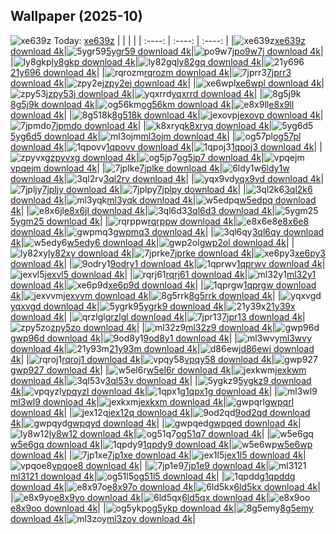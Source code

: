 ## Wallpaper (2025-10)
![xe639z](https://w.wallhaven.cc/full/xe/wallhaven-xe639z.jpg) Today: [xe639z](https://th.wallhaven.cc/small/xe/xe639z.jpg)
|      |      |      |
| :----: | :----: | :----: |
|![xe639z](https://th.wallhaven.cc/small/xe/xe639z.jpg)[xe639z download 4k](https://wallhaven.cc/w/xe639z)|![5ygr59](https://th.wallhaven.cc/small/5y/5ygr59.jpg)[5ygr59 download 4k](https://wallhaven.cc/w/5ygr59)|![po9w7j](https://th.wallhaven.cc/small/po/po9w7j.jpg)[po9w7j download 4k](https://wallhaven.cc/w/po9w7j)|
|![ly8gkp](https://th.wallhaven.cc/small/ly/ly8gkp.jpg)[ly8gkp download 4k](https://wallhaven.cc/w/ly8gkp)|![ly82gq](https://th.wallhaven.cc/small/ly/ly82gq.jpg)[ly82gq download 4k](https://wallhaven.cc/w/ly82gq)|![21y696](https://th.wallhaven.cc/small/21/21y696.jpg)[21y696 download 4k](https://wallhaven.cc/w/21y696)|
|![rqrozm](https://th.wallhaven.cc/small/rq/rqrozm.jpg)[rqrozm download 4k](https://wallhaven.cc/w/rqrozm)|![7jprr3](https://th.wallhaven.cc/small/7j/7jprr3.jpg)[7jprr3 download 4k](https://wallhaven.cc/w/7jprr3)|![zpy2ej](https://th.wallhaven.cc/small/zp/zpy2ej.jpg)[zpy2ej download 4k](https://wallhaven.cc/w/zpy2ej)|
|![xe6wpl](https://th.wallhaven.cc/small/xe/xe6wpl.jpg)[xe6wpl download 4k](https://wallhaven.cc/w/xe6wpl)|![zpy53j](https://th.wallhaven.cc/small/zp/zpy53j.jpg)[zpy53j download 4k](https://wallhaven.cc/w/zpy53j)|![yqxrrd](https://th.wallhaven.cc/small/yq/yqxrrd.jpg)[yqxrrd download 4k](https://wallhaven.cc/w/yqxrrd)|
|![8g5j9k](https://th.wallhaven.cc/small/8g/8g5j9k.jpg)[8g5j9k download 4k](https://wallhaven.cc/w/8g5j9k)|![og56km](https://th.wallhaven.cc/small/og/og56km.jpg)[og56km download 4k](https://wallhaven.cc/w/og56km)|![e8x9ll](https://th.wallhaven.cc/small/e8/e8x9ll.jpg)[e8x9ll download 4k](https://wallhaven.cc/w/e8x9ll)|
|![8g518k](https://th.wallhaven.cc/small/8g/8g518k.jpg)[8g518k download 4k](https://wallhaven.cc/w/8g518k)|![jexovp](https://th.wallhaven.cc/small/je/jexovp.jpg)[jexovp download 4k](https://wallhaven.cc/w/jexovp)|![7jpmdo](https://th.wallhaven.cc/small/7j/7jpmdo.jpg)[7jpmdo download 4k](https://wallhaven.cc/w/7jpmdo)|
|![k8xryq](https://th.wallhaven.cc/small/k8/k8xryq.jpg)[k8xryq download 4k](https://wallhaven.cc/w/k8xryq)|![5yg6d5](https://th.wallhaven.cc/small/5y/5yg6d5.jpg)[5yg6d5 download 4k](https://wallhaven.cc/w/5yg6d5)|![ml3ojm](https://th.wallhaven.cc/small/ml/ml3ojm.jpg)[ml3ojm download 4k](https://wallhaven.cc/w/ml3ojm)|
|![og57pl](https://th.wallhaven.cc/small/og/og57pl.jpg)[og57pl download 4k](https://wallhaven.cc/w/og57pl)|![1qpovv](https://th.wallhaven.cc/small/1q/1qpovv.jpg)[1qpovv download 4k](https://wallhaven.cc/w/1qpovv)|![1qpoj3](https://th.wallhaven.cc/small/1q/1qpoj3.jpg)[1qpoj3 download 4k](https://wallhaven.cc/w/1qpoj3)|
|![zpyvxg](https://th.wallhaven.cc/small/zp/zpyvxg.jpg)[zpyvxg download 4k](https://wallhaven.cc/w/zpyvxg)|![og5jp7](https://th.wallhaven.cc/small/og/og5jp7.jpg)[og5jp7 download 4k](https://wallhaven.cc/w/og5jp7)|![vpqejm](https://th.wallhaven.cc/small/vp/vpqejm.jpg)[vpqejm download 4k](https://wallhaven.cc/w/vpqejm)|
|![7jplke](https://th.wallhaven.cc/small/7j/7jplke.jpg)[7jplke download 4k](https://wallhaven.cc/w/7jplke)|![6ldy1w](https://th.wallhaven.cc/small/6l/6ldy1w.jpg)[6ldy1w download 4k](https://wallhaven.cc/w/6ldy1w)|![3ql2rv](https://th.wallhaven.cc/small/3q/3ql2rv.jpg)[3ql2rv download 4k](https://wallhaven.cc/w/3ql2rv)|
|![yqx9vd](https://th.wallhaven.cc/small/yq/yqx9vd.jpg)[yqx9vd download 4k](https://wallhaven.cc/w/yqx9vd)|![7jpljy](https://th.wallhaven.cc/small/7j/7jpljy.jpg)[7jpljy download 4k](https://wallhaven.cc/w/7jpljy)|![7jplpy](https://th.wallhaven.cc/small/7j/7jplpy.jpg)[7jplpy download 4k](https://wallhaven.cc/w/7jplpy)|
|![3ql2k6](https://th.wallhaven.cc/small/3q/3ql2k6.jpg)[3ql2k6 download 4k](https://wallhaven.cc/w/3ql2k6)|![ml3yqk](https://th.wallhaven.cc/small/ml/ml3yqk.jpg)[ml3yqk download 4k](https://wallhaven.cc/w/ml3yqk)|![w5edpq](https://th.wallhaven.cc/small/w5/w5edpq.jpg)[w5edpq download 4k](https://wallhaven.cc/w/w5edpq)|
|![e8x6jl](https://th.wallhaven.cc/small/e8/e8x6jl.jpg)[e8x6jl download 4k](https://wallhaven.cc/w/e8x6jl)|![3ql6d3](https://th.wallhaven.cc/small/3q/3ql6d3.jpg)[3ql6d3 download 4k](https://wallhaven.cc/w/3ql6d3)|![5ygm25](https://th.wallhaven.cc/small/5y/5ygm25.jpg)[5ygm25 download 4k](https://wallhaven.cc/w/5ygm25)|
|![rqrppw](https://th.wallhaven.cc/small/rq/rqrppw.jpg)[rqrppw download 4k](https://wallhaven.cc/w/rqrppw)|![e8x6e8](https://th.wallhaven.cc/small/e8/e8x6e8.jpg)[e8x6e8 download 4k](https://wallhaven.cc/w/e8x6e8)|![gwpmq3](https://th.wallhaven.cc/small/gw/gwpmq3.jpg)[gwpmq3 download 4k](https://wallhaven.cc/w/gwpmq3)|
|![3ql6qy](https://th.wallhaven.cc/small/3q/3ql6qy.jpg)[3ql6qy download 4k](https://wallhaven.cc/w/3ql6qy)|![w5edy6](https://th.wallhaven.cc/small/w5/w5edy6.jpg)[w5edy6 download 4k](https://wallhaven.cc/w/w5edy6)|![gwp2ol](https://th.wallhaven.cc/small/gw/gwp2ol.jpg)[gwp2ol download 4k](https://wallhaven.cc/w/gwp2ol)|
|![ly82xy](https://th.wallhaven.cc/small/ly/ly82xy.jpg)[ly82xy download 4k](https://wallhaven.cc/w/ly82xy)|![7jprke](https://th.wallhaven.cc/small/7j/7jprke.jpg)[7jprke download 4k](https://wallhaven.cc/w/7jprke)|![xe6py3](https://th.wallhaven.cc/small/xe/xe6py3.jpg)[xe6py3 download 4k](https://wallhaven.cc/w/xe6py3)|
|![9odry1](https://th.wallhaven.cc/small/9o/9odry1.jpg)[9odry1 download 4k](https://wallhaven.cc/w/9odry1)|![1qprwv](https://th.wallhaven.cc/small/1q/1qprwv.jpg)[1qprwv download 4k](https://wallhaven.cc/w/1qprwv)|![jexvl5](https://th.wallhaven.cc/small/je/jexvl5.jpg)[jexvl5 download 4k](https://wallhaven.cc/w/jexvl5)|
|![rqrj61](https://th.wallhaven.cc/small/rq/rqrj61.jpg)[rqrj61 download 4k](https://wallhaven.cc/w/rqrj61)|![ml32y1](https://th.wallhaven.cc/small/ml/ml32y1.jpg)[ml32y1 download 4k](https://wallhaven.cc/w/ml32y1)|![xe6p9d](https://th.wallhaven.cc/small/xe/xe6p9d.jpg)[xe6p9d download 4k](https://wallhaven.cc/w/xe6p9d)|
|![1qprgw](https://th.wallhaven.cc/small/1q/1qprgw.jpg)[1qprgw download 4k](https://wallhaven.cc/w/1qprgw)|![jexvvm](https://th.wallhaven.cc/small/je/jexvvm.jpg)[jexvvm download 4k](https://wallhaven.cc/w/jexvvm)|![8g5rrk](https://th.wallhaven.cc/small/8g/8g5rrk.jpg)[8g5rrk download 4k](https://wallhaven.cc/w/8g5rrk)|
|![yqxvgd](https://th.wallhaven.cc/small/yq/yqxvgd.jpg)[yqxvgd download 4k](https://wallhaven.cc/w/yqxvgd)|![5ygrk9](https://th.wallhaven.cc/small/5y/5ygrk9.jpg)[5ygrk9 download 4k](https://wallhaven.cc/w/5ygrk9)|![21y39x](https://th.wallhaven.cc/small/21/21y39x.jpg)[21y39x download 4k](https://wallhaven.cc/w/21y39x)|
|![qrzlgl](https://th.wallhaven.cc/small/qr/qrzlgl.jpg)[qrzlgl download 4k](https://wallhaven.cc/w/qrzlgl)|![7jpr13](https://th.wallhaven.cc/small/7j/7jpr13.jpg)[7jpr13 download 4k](https://wallhaven.cc/w/7jpr13)|![zpy5zo](https://th.wallhaven.cc/small/zp/zpy5zo.jpg)[zpy5zo download 4k](https://wallhaven.cc/w/zpy5zo)|
|![ml32z9](https://th.wallhaven.cc/small/ml/ml32z9.jpg)[ml32z9 download 4k](https://wallhaven.cc/w/ml32z9)|![gwp96d](https://th.wallhaven.cc/small/gw/gwp96d.jpg)[gwp96d download 4k](https://wallhaven.cc/w/gwp96d)|![9od8y1](https://th.wallhaven.cc/small/9o/9od8y1.jpg)[9od8y1 download 4k](https://wallhaven.cc/w/9od8y1)|
|![ml3wvy](https://th.wallhaven.cc/small/ml/ml3wvy.jpg)[ml3wvy download 4k](https://wallhaven.cc/w/ml3wvy)|![21y93m](https://th.wallhaven.cc/small/21/21y93m.jpg)[21y93m download 4k](https://wallhaven.cc/w/21y93m)|![d86ewj](https://th.wallhaven.cc/small/d8/d86ewj.jpg)[d86ewj download 4k](https://wallhaven.cc/w/d86ewj)|
|![rqroj1](https://th.wallhaven.cc/small/rq/rqroj1.jpg)[rqroj1 download 4k](https://wallhaven.cc/w/rqroj1)|![vpqy58](https://th.wallhaven.cc/small/vp/vpqy58.jpg)[vpqy58 download 4k](https://wallhaven.cc/w/vpqy58)|![gwp927](https://th.wallhaven.cc/small/gw/gwp927.jpg)[gwp927 download 4k](https://wallhaven.cc/w/gwp927)|
|![w5el6r](https://th.wallhaven.cc/small/w5/w5el6r.jpg)[w5el6r download 4k](https://wallhaven.cc/w/w5el6r)|![jexkwm](https://th.wallhaven.cc/small/je/jexkwm.jpg)[jexkwm download 4k](https://wallhaven.cc/w/jexkwm)|![3ql53v](https://th.wallhaven.cc/small/3q/3ql53v.jpg)[3ql53v download 4k](https://wallhaven.cc/w/3ql53v)|
|![5ygkz9](https://th.wallhaven.cc/small/5y/5ygkz9.jpg)[5ygkz9 download 4k](https://wallhaven.cc/w/5ygkz9)|![vpqyzl](https://th.wallhaven.cc/small/vp/vpqyzl.jpg)[vpqyzl download 4k](https://wallhaven.cc/w/vpqyzl)|![1qpx1g](https://th.wallhaven.cc/small/1q/1qpx1g.jpg)[1qpx1g download 4k](https://wallhaven.cc/w/1qpx1g)|
|![ml3wl9](https://th.wallhaven.cc/small/ml/ml3wl9.jpg)[ml3wl9 download 4k](https://wallhaven.cc/w/ml3wl9)|![jexkxm](https://th.wallhaven.cc/small/je/jexkxm.jpg)[jexkxm download 4k](https://wallhaven.cc/w/jexkxm)|![gwpqrl](https://th.wallhaven.cc/small/gw/gwpqrl.jpg)[gwpqrl download 4k](https://wallhaven.cc/w/gwpqrl)|
|![jex12q](https://th.wallhaven.cc/small/je/jex12q.jpg)[jex12q download 4k](https://wallhaven.cc/w/jex12q)|![9od2qd](https://th.wallhaven.cc/small/9o/9od2qd.jpg)[9od2qd download 4k](https://wallhaven.cc/w/9od2qd)|![gwpqyd](https://th.wallhaven.cc/small/gw/gwpqyd.jpg)[gwpqyd download 4k](https://wallhaven.cc/w/gwpqyd)|
|![gwpqed](https://th.wallhaven.cc/small/gw/gwpqed.jpg)[gwpqed download 4k](https://wallhaven.cc/w/gwpqed)|![ly8w12](https://th.wallhaven.cc/small/ly/ly8w12.jpg)[ly8w12 download 4k](https://wallhaven.cc/w/ly8w12)|![og51q7](https://th.wallhaven.cc/small/og/og51q7.jpg)[og51q7 download 4k](https://wallhaven.cc/w/og51q7)|
|![w5e6gq](https://th.wallhaven.cc/small/w5/w5e6gq.jpg)[w5e6gq download 4k](https://wallhaven.cc/w/w5e6gq)|![1qpdy9](https://th.wallhaven.cc/small/1q/1qpdy9.jpg)[1qpdy9 download 4k](https://wallhaven.cc/w/1qpdy9)|![w5e6wp](https://th.wallhaven.cc/small/w5/w5e6wp.jpg)[w5e6wp download 4k](https://wallhaven.cc/w/w5e6wp)|
|![7jp1xe](https://th.wallhaven.cc/small/7j/7jp1xe.jpg)[7jp1xe download 4k](https://wallhaven.cc/w/7jp1xe)|![jex1l5](https://th.wallhaven.cc/small/je/jex1l5.jpg)[jex1l5 download 4k](https://wallhaven.cc/w/jex1l5)|![vpqoe8](https://th.wallhaven.cc/small/vp/vpqoe8.jpg)[vpqoe8 download 4k](https://wallhaven.cc/w/vpqoe8)|
|![7jp1e9](https://th.wallhaven.cc/small/7j/7jp1e9.jpg)[7jp1e9 download 4k](https://wallhaven.cc/w/7jp1e9)|![ml3121](https://th.wallhaven.cc/small/ml/ml3121.jpg)[ml3121 download 4k](https://wallhaven.cc/w/ml3121)|![og51l5](https://th.wallhaven.cc/small/og/og51l5.jpg)[og51l5 download 4k](https://wallhaven.cc/w/og51l5)|
|![1qpddg](https://th.wallhaven.cc/small/1q/1qpddg.jpg)[1qpddg download 4k](https://wallhaven.cc/w/1qpddg)|![e8x97o](https://th.wallhaven.cc/small/e8/e8x97o.jpg)[e8x97o download 4k](https://wallhaven.cc/w/e8x97o)|![6ld5kx](https://th.wallhaven.cc/small/6l/6ld5kx.jpg)[6ld5kx download 4k](https://wallhaven.cc/w/6ld5kx)|
|![e8x9yo](https://th.wallhaven.cc/small/e8/e8x9yo.jpg)[e8x9yo download 4k](https://wallhaven.cc/w/e8x9yo)|![6ld5qx](https://th.wallhaven.cc/small/6l/6ld5qx.jpg)[6ld5qx download 4k](https://wallhaven.cc/w/6ld5qx)|![e8x9oo](https://th.wallhaven.cc/small/e8/e8x9oo.jpg)[e8x9oo download 4k](https://wallhaven.cc/w/e8x9oo)|
|![og5ykp](https://th.wallhaven.cc/small/og/og5ykp.jpg)[og5ykp download 4k](https://wallhaven.cc/w/og5ykp)|![8g5emy](https://th.wallhaven.cc/small/8g/8g5emy.jpg)[8g5emy download 4k](https://wallhaven.cc/w/8g5emy)|![ml3zoy](https://th.wallhaven.cc/small/ml/ml3zoy.jpg)[ml3zoy download 4k](https://wallhaven.cc/w/ml3zoy)|
